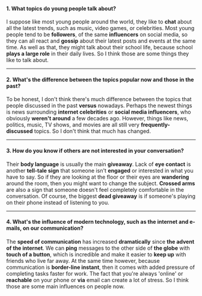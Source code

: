 #### 1. What topics do young people talk about?
I suppose like most young people around the world, they like to **chat** about all the latest trends, such as music, video games, or celebrities. Most young people tend to be **followers**, of the same **influencers** on social media, so they can all react and **gossip** about their latest posts and events at the same time. As well as that, they might talk about their school life, because school **plays a large role** in their daily lives. So I think those are some things they like to talk about.

---
#### 2. What's the difference between the topics popular now and those in the past?
To be honest, I don't think there's much difference between the topics that people discussed in the past **versus** nowadays. Perhaps the newest things is news surrounding **internet celebrities** or **social media influencers**, who obviously **weren't around** a few decades ago. However, things like news, politics, music, TV shows, and movies are all still very **frequently-discussed** topics. So I don't think that much has changed.

---
#### 3. How do you know if others are not interested in your conversation?
Their **body language** is usually the main **giveaway**. Lack of **eye contact** is another **tell-tale sign** that someone isn't **engaged** or interested in what you have to say. So if they are looking at the floor or their eyes are **wandering** around the room, then you might want to change the subject. **Crossed arms** are also a sign that someone doesn't feel completely comfortable in the conversation. Of course, the biggest **dead giveaway** is if someone's playing on their phone instead of listening to you.

---
#### 4. What's the influence of modern technology, such as the internet and e-mails, on our communication?
The **speed of communication** has increased **dramatically** since **the advent of the internet**. We can **ping** messages to the other side of **the globe** with **touch of a button**, which is incredible and make it easier to **keep up** with friends who live far away. At the same time however, because communication is **border-line instant**, then it comes with added pressure of completing tasks faster for work. The fact that you're always 'online' or **reachable** on your phone or **via** email can create a lot of stress. So I think those are some main influences on people now.